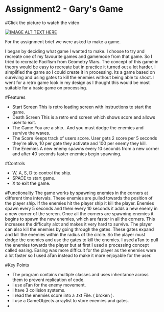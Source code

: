 # Assignment2 - Gary's Game

#Click the picture to watch the video

[![IMAGE ALT TEXT HERE](https://img.youtube.com/vi/z8OSQJh9WI4/0.jpg)](https://www.youtube.com/watch?v=z8OSQJh9WI4)

For the assignment brief we were asked to make a game.

I began by deciding what game I wanted to make. I choose to try and recreate one of my favourite games and gamemode from that game. So I tried to recreate Pacifism from Geometry Wars. The concept of this game in theory would be easy to recreate but in practice it turned out a lot harder. I simplified the game so I could create it in processing. Its a game based on surviving and using gates to kill the enemies without being able to shoot. I went for a retro game look in my design as I thought this would be most suitable for a basic game on processing. 

#Features

- Start Screen
    This is retro loading screen with instructions to start the game.
- Death Screen
    This is a retro end screen which shows score and allows user to exit.
- The Game
    You are a ship.. And you must dodge the enemies and survive the waves.
- The Score
    Keeps track of users score. User gets 2 score per 5 seconds they're alive, 10 per gate they activate and 100 per enemy they kill.
- The Enemies
    A new enemy spawns every 10 seconds from a new corner and after 40 seconds faster enemies begin spawning.
    
    
#Controls
- W, A, S, D to control the ship.
- SPACE to start game.
- X to exit the game.


#Functionality
The game works by spawning enemies in the corners at different time intervals. These enemies are pulled towards the position of the player ship. If the enemies hit the player ship it kill the player. Enemies spawn every 5 seconds and them every 10 seconds it adds a new enemy in a new corner of the screen. Once all the corners are spawning enemies it begins to spawn the new enemies, which are faster  in all the corners. This increases the difficulty alot and makes it very hard to survive. The player can also kill the enemies by going through the gates. These gates expand and kill the enemies within the radius of the circle. So the player must dodge the enemies and use the gates to kill the enemies. I used aTan to pull the enemies towards the player but at first I used a processing concept called easing.
Easing was more difficult for the player as the enemies were a lot faster so I used aTan instead to make it more enjoyable for the user.

#Key Points
- The program contains multiple classes and uses inheritance across them to prevent replication of code.
- I use aTan for the enemy movement.
- I have 3 collision systems.
- I read the enemies score into a .txt File. ( broken ).
- I use a GameObjects arraylist to store enemies and gates.
- 

